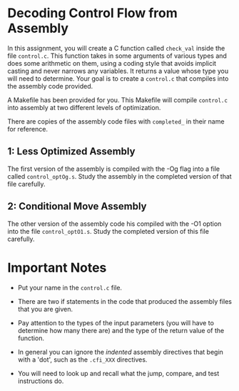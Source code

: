 # Decoding Control Flow from Assembly

In this assignment, you will create a C function called `check_val` inside the
file `control.c`. This function takes in some arguments of various types and
does some arithmetic on them, using a coding style that avoids implicit casting
and never narrows any variables. It returns a value whose type you will need to
determine. Your goal is to create a `control.c` that compiles into the assembly
code provided.

A Makefile has been provided for you. This Makefile will compile `control.c`
into assembly at two different levels of optimization.


There are copies of the assembly code files with `completed_` in their name for reference. 


## 1: Less Optimized Assembly

The first version of the assembly is compiled with the -Og flag into a
file called `control_optOg.s`. Study the assembly in the completed version of
that file carefully.

## 2: Conditional Move Assembly 

The other version of the assembly code his compiled with the -O1 option into the
file `control_optO1.s`. Study the completed version of this file carefully.

# Important Notes

- Put your name in the `control.c` file.

- There are two if statements in the code that produced the assembly files that
  you are given. 

- Pay attention to the types of the input parameters (you will have to determine
  how many there are) and the type of the return value of the function.

- In general you can ignore the *indented* assembly directives that begin with a
  'dot', such as the `.cfi_XXX` directives.

- You will need to look up and recall what the jump, compare, and test
  instructions do.
